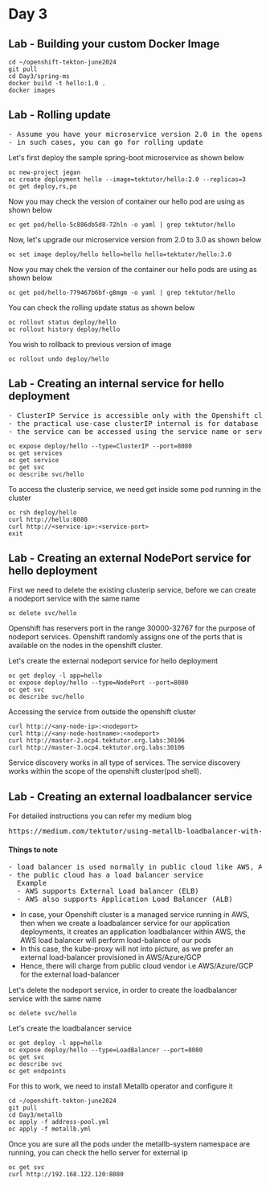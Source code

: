 # Day 3

## Lab - Building your custom Docker Image
```
cd ~/openshift-tekton-june2024
git pull
cd Day3/spring-ms
docker build -t hello:1.0 .
docker images
```

## Lab - Rolling update 
<pre>
- Assume you have your microservice version 2.0 in the openshift cluster and you wish to upgrade to version 3.0 without any downtime
- in such cases, you can go for rolling update
</pre>

Let's first deploy the sample spring-boot microservice as shown below
```
oc new-project jegan
oc create deployment hello --image=tektutor/hello:2.0 --replicas=3
oc get deploy,rs,po
```

Now you may check the version of container our hello pod are using as shown below
```
oc get pod/hello-5c886db5d8-72hln -o yaml | grep tektutor/hello
```

Now, let's upgrade our microservice version from 2.0 to 3.0 as shown below
```
oc set image deploy/hello hello=hello hello=tektutor/hello:3.0
```

Now you may chek the version of the container our hello pods are using as shown below
```
oc get pod/hello-779467b6bf-g8mgm -o yaml | grep tektutor/hello
```

You can check the rolling update status as shown below
```
oc rollout status deploy/hello
oc rollout history deploy/hello
```

You wish to rollback to previous version of image
```
oc rollout undo deploy/hello
```

## Lab - Creating an internal service for hello deployment
<pre>
- ClusterIP Service is accessible only with the Openshift cluster
- the practical use-case clusterIP internal is for database
- the service can be accessed using the service name or service IP address
</pre>

```
oc expose deploy/hello --type=ClusterIP --port=8080
oc get services
oc get service
oc get svc
oc describe svc/hello
```

To access the clusterip service, we need get inside some pod running in the cluster
```
oc rsh deploy/hello
curl http://hello:8080
curl http://<service-ip>:<service-port>
exit
```

## Lab - Creating an external NodePort service for hello deployment

First we need to delete the existing clusterip service, before we can create a nodeport service with the same name
```
oc delete svc/hello
```

Openshift has reservers port in the range 30000-32767 for the purpose of nodeport services.  Openshift randomly assigns one of the ports that is available on the nodes in the openshift cluster.

Let's create the external nodeport service for hello deployment
```
oc get deploy -l app=hello
oc expose deploy/hello --type=NodePort --port=8080
oc get svc
oc describe svc/hello
```

Accessing the service from outside the openshift cluster
```
curl http://<any-node-ip>:<nodeport>
curl http://<any-node-hostname>:<nodeport>
curl http://master-2.ocp4.tektutor.org.labs:30106
curl http://master-3.ocp4.tektutor.org.labs:30106
```

Service discovery works in all type of services.  The service discovery works within the scope of the openshift cluster(pod shell).


## Lab - Creating an external loadbalancer service

For detailed instructions you can refer my medium blog 
<pre>
https://medium.com/tektutor/using-metallb-loadbalancer-with-bare-metal-openshift-onprem-4230944bfa35  
</pre>

#### Things to note
<pre>
- load balancer is used normally in public cloud like AWS, Azure, GCP, Digital ocean, etc
- the public cloud has a load balancer service
  Example
  - AWS supports External Load balancer (ELB)
  - AWS also supports Application Load Balancer (ALB)
</pre>
- In case, your Openshift cluster is a managed service running in AWS, then when we create a loadbalancer service for our application deployments, it creates an application loadbalancer within AWS, the AWS load balancer will perform load-balance of our pods
- In this case, the kube-proxy will not into picture, as we prefer an external load-balancer provisioned in AWS/Azure/GCP
- Hence, there will charge from public cloud vendor i.e AWS/Azure/GCP for the external load-balancer
</pre>

Let's delete the nodeport service, in order to create the loadbalancer service with the same name
```
oc delete svc/hello
```

Let's create the loadbalancer service
```
oc get deploy -l app=hello
oc expose deploy/hello --type=LoadBalancer --port=8080
oc get svc
oc describe svc
oc get endpoints
```

For this to work, we need to install Metallb operator and configure it
```
cd ~/openshift-tekton-june2024
git pull
cd Day3/metallb
oc apply -f address-pool.yml
oc apply -f metallb.yml
```

Once you are sure all the pods under the metallb-system  namespace are running, you can check the hello server for external ip
```
oc get svc
curl http://192.168.122.120:8080
```
